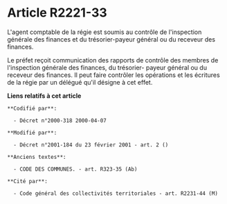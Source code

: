 # Article R2221-33

L'agent comptable de la régie est soumis au contrôle de l'inspection générale des finances et du trésorier-payeur général ou
du receveur des finances.

Le préfet reçoit communication des rapports de contrôle des membres de l'inspection générale des finances, du trésorier-
payeur général ou du receveur des finances. Il peut faire contrôler les opérations et les écritures de la régie par un
délégué qu'il désigne à cet effet.

**Liens relatifs à cet article**

	**Codifié par**:

	  - Décret n°2000-318 2000-04-07

	**Modifié par**:

	  - Décret n°2001-184 du 23 février 2001 - art. 2 ()

	**Anciens textes**:

	  - CODE DES COMMUNES. - art. R323-35 (Ab)

	**Cité par**:

	  - Code général des collectivités territoriales - art. R2231-44 (M)
